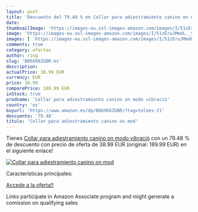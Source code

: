 ```yaml
---
layout: post
title: 'Descuento del 79.48 % en Collar para adiestramiento canino on mod'
date: 
thumbnailImage: 'https://images-eu.ssl-images-amazon.com/images/I/51zEruJMmdL._SL200_.jpg'
image: 'https://images-eu.ssl-images-amazon.com/images/I/51zEruJMmdL._SL200_.jpg'
images: [ 'https://images-eu.ssl-images-amazon.com/images/I/51zEruJMmdL._SL200_.jpg' ]
comments: true
category: ofertas
author: ring
slug: 'B06XK6ZGBR-es'
description:
actualPrice: 38.99 EUR
currency: EUR
price: 38.99
comparePrice: 189.99 EUR
inStock: true
prodname: 'Collar para adiestramiento canino on modo vibració'
country: 'es'
buyurl: 'https://www.amazon.es/dp/B06XK6ZGBR/?tag=tolees-21'
descuento: '79.48'
titulo: 'Collar para adiestramiento canino on mod'
---
```


Tienes [Collar para adiestramiento canino on modo vibració](https://www.amazon.es/dp/B06XK6ZGBR/?tag=tolees-21) con un 79.48 % de descuento con precio de oferta de 38.99 EUR (original: 189.99 EUR) en el siguiente enlace!

[![Collar para adiestramiento canino on mod](https://images-eu.ssl-images-amazon.com/images/I/51zEruJMmdL._SL200_.jpg)](https://www.amazon.es/dp/B06XK6ZGBR/?tag=tolees-21)

Características principales:


[Accede a la oferta!!](https://www.amazon.es/dp/B06XK6ZGBR/?tag=tolees-21)

Links participate in Amazon Associate program and might generate a comission on qualifying sales


